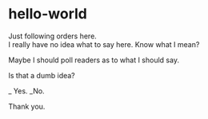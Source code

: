# hello-world
Just following orders here.  
I really have no idea what to say here.  Know what I mean?

Maybe I should poll readers as to what I should say.

Is that a dumb idea?  

_ Yes.   _No.  

Thank you.
